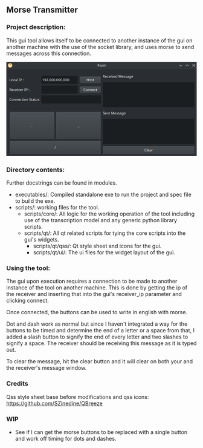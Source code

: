 ## Morse Transmitter

### Project description:
This gui tool allows itself to be connected to another instance of the gui on
another machine with the use of the socket library, and uses morse to send
messages across this connection.

<img src="/_readme_images/morse_transmitter_gui.png" alt="morse_transmitter_gui" width="700"/>

### Directory contents:
Further docstrings can be found in modules.

- executables/: Compiled standalone exe to run the project and spec file to build
the exe.
- scripts/: working files for the tool.
  - scripts/core/: All logic for the working operation of the tool including use of the transcription model and any generic python library scripts.
  - scripts/qt/: All qt related scripts for tying the core scripts into the gui's widgets.
    - scripts/qt/qss/: Qt style sheet and icons for the gui.
    - scripts/qt/ui/: The ui files for the widget layout of the gui.

### Using the tool:
The gui upon execution requires a connection to be made to another instance of
the tool on another machine. This is done by getting the ip of the receiver
and inserting that into the gui's receiver_ip parameter and clicking connect.

Once connected, the buttons can be used to write in english with morse.

Dot and dash work as normal but since I haven't integrated a way for the buttons
to be timed and determine the end of a letter or a space from that, I added 
a slash button to signify the end of every letter and two slashes to signify a
space. The receiver should be receiving this message as it is typed out.

To clear the message, hit the clear button and it will clear on both your and
the receiver's message window.

### Credits
Qss style sheet base before modifications and qss icons: 
https://github.com/SZinedine/QBreeze

### WIP
- See if I can get the morse buttons to be replaced with a single button and
work off timing for dots and dashes.